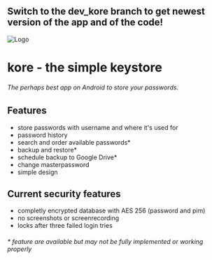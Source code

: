 ## Switch to the dev_kore branch to get newest version of the app and of the code!


![Logo](https://gitlab.hopul.net/Clemens/Password.Manager/raw/9940d7cfa22952c765d6555b2a1aa55df0b52eb9/app/src/main/res/mipmap-xxhdpi/icon.png)
# kore - the simple keystore

###### The perhaps best app on Android to store your passwords.

## Features
- store passwords with username and where it's used for
- password history
- search and order available passwords*
- backup and restore*
- schedule backup to Google Drive*
- change masterpassword
- simple design

## Current security features
- completly encrypted database with AES 256 (password and pim)
- no screenshots or screenrecording
- locks after three failed login tries


###### * feature are available but may not be fully implemented or working properly